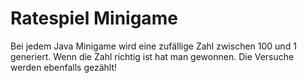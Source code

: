 # Ratespiel Minigame
 
Bei jedem Java Minigame wird eine zufällige Zahl zwischen 100 und 1 generiert. Wenn die Zahl richtig ist hat man gewonnen. Die Versuche werden ebenfalls gezählt!
